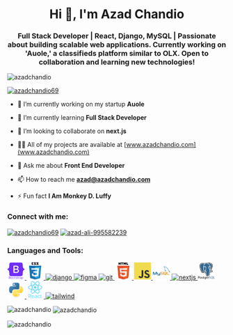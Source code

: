 <h1 align="center">Hi 👋, I'm Azad Chandio</h1>
<h3 align="center">Full Stack Developer | React, Django, MySQL | Passionate about building scalable web applications. Currently working on 'Auole,' a classifieds platform similar to OLX. Open to collaboration and learning new technologies!</h3>

<p align="left"> <img src="https://komarev.com/ghpvc/?username=azadchandio&label=Profile%20views&color=0e75b6&style=flat" alt="azadchandio" /> </p>

<p align="left"> <a href="https://twitter.com/azadchandio69" target="blank"><img src="https://img.shields.io/twitter/follow/azadchandio69?logo=twitter&style=for-the-badge" alt="azadchandio69" /></a> </p>

- 🔭 I’m currently working on my startup **Auole**

- 🌱 I’m currently learning **Full Stack Developer**

- 👯 I’m looking to collaborate on **next.js**

- 👨‍💻 All of my projects are available at [www.azadchandio.com](www.azadchandio.com)

- 💬 Ask me about **Front End Developer**

- 📫 How to reach me **azad@azadchandio.com**

- ⚡ Fun fact **I Am Monkey D. Luffy**

<h3 align="left">Connect with me:</h3>
<p align="left">
<a href="https://twitter.com/azadchandio69" target="blank"><img align="center" src="https://raw.githubusercontent.com/rahuldkjain/github-profile-readme-generator/master/src/images/icons/Social/twitter.svg" alt="azadchandio69" height="30" width="40" /></a>
<a href="https://linkedin.com/in/azad-ali-995582239" target="blank"><img align="center" src="https://raw.githubusercontent.com/rahuldkjain/github-profile-readme-generator/master/src/images/icons/Social/linked-in-alt.svg" alt="azad-ali-995582239" height="30" width="40" /></a>
</p>

<h3 align="left">Languages and Tools:</h3>
<p align="left"> <a href="https://getbootstrap.com" target="_blank" rel="noreferrer"> <img src="https://raw.githubusercontent.com/devicons/devicon/master/icons/bootstrap/bootstrap-plain-wordmark.svg" alt="bootstrap" width="40" height="40"/> </a> <a href="https://www.w3schools.com/css/" target="_blank" rel="noreferrer"> <img src="https://raw.githubusercontent.com/devicons/devicon/master/icons/css3/css3-original-wordmark.svg" alt="css3" width="40" height="40"/> </a> <a href="https://www.djangoproject.com/" target="_blank" rel="noreferrer"> <img src="https://cdn.worldvectorlogo.com/logos/django.svg" alt="django" width="40" height="40"/> </a> <a href="https://www.figma.com/" target="_blank" rel="noreferrer"> <img src="https://www.vectorlogo.zone/logos/figma/figma-icon.svg" alt="figma" width="40" height="40"/> </a> <a href="https://git-scm.com/" target="_blank" rel="noreferrer"> <img src="https://www.vectorlogo.zone/logos/git-scm/git-scm-icon.svg" alt="git" width="40" height="40"/> </a> <a href="https://www.w3.org/html/" target="_blank" rel="noreferrer"> <img src="https://raw.githubusercontent.com/devicons/devicon/master/icons/html5/html5-original-wordmark.svg" alt="html5" width="40" height="40"/> </a> <a href="https://developer.mozilla.org/en-US/docs/Web/JavaScript" target="_blank" rel="noreferrer"> <img src="https://raw.githubusercontent.com/devicons/devicon/master/icons/javascript/javascript-original.svg" alt="javascript" width="40" height="40"/> </a> <a href="https://www.mysql.com/" target="_blank" rel="noreferrer"> <img src="https://raw.githubusercontent.com/devicons/devicon/master/icons/mysql/mysql-original-wordmark.svg" alt="mysql" width="40" height="40"/> </a> <a href="https://nextjs.org/" target="_blank" rel="noreferrer"> <img src="https://cdn.worldvectorlogo.com/logos/nextjs-2.svg" alt="nextjs" width="40" height="40"/> </a> <a href="https://www.postgresql.org" target="_blank" rel="noreferrer"> <img src="https://raw.githubusercontent.com/devicons/devicon/master/icons/postgresql/postgresql-original-wordmark.svg" alt="postgresql" width="40" height="40"/> </a> <a href="https://www.python.org" target="_blank" rel="noreferrer"> <img src="https://raw.githubusercontent.com/devicons/devicon/master/icons/python/python-original.svg" alt="python" width="40" height="40"/> </a> <a href="https://reactjs.org/" target="_blank" rel="noreferrer"> <img src="https://raw.githubusercontent.com/devicons/devicon/master/icons/react/react-original-wordmark.svg" alt="react" width="40" height="40"/> </a> <a href="https://tailwindcss.com/" target="_blank" rel="noreferrer"> <img src="https://www.vectorlogo.zone/logos/tailwindcss/tailwindcss-icon.svg" alt="tailwind" width="40" height="40"/> </a> </p>

<p><img align="left" src="https://github-readme-stats.vercel.app/api/top-langs?username=azadchandio&show_icons=true&locale=en&layout=compact" alt="azadchandio" /></p>

<p>&nbsp;<img align="center" src="https://github-readme-stats.vercel.app/api?username=azadchandio&show_icons=true&locale=en" alt="azadchandio" /></p>

<p><img align="center" src="https://github-readme-streak-stats.herokuapp.com/?user=azadchandio&" alt="azadchandio" /></p>
